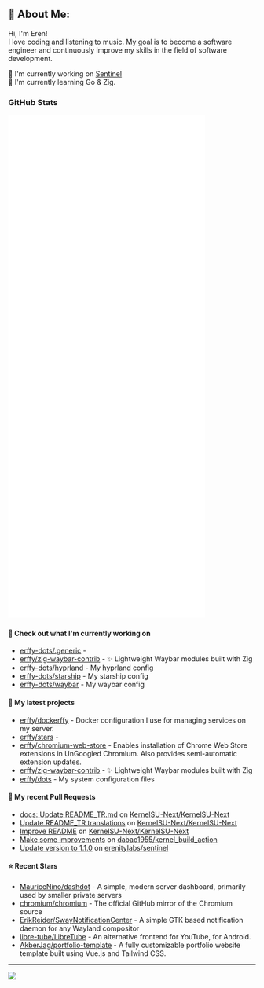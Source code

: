 ## 💫 About Me:
Hi, I'm Eren!<br>
I love coding and listening to music. My goal is to become a software engineer and continuously improve my skills in the field of software development.

📝 I'm currently working on [Sentinel](https://github.com/erenitylabs/sentinel) <br>
🌱 I'm currently learning Go & Zig.

### GitHub Stats

<p align="left"><img src="https://raw.githubusercontent.com/erffy/erffy/main/github-metrics.svg" /></p>

#### 👷 Check out what I'm currently working on

- [erffy-dots/.generic](https://github.com/erffy-dots/.generic) - 
- [erffy/zig-waybar-contrib](https://github.com/erffy/zig-waybar-contrib) - ✨ Lightweight Waybar modules built with Zig
- [erffy-dots/hyprland](https://github.com/erffy-dots/hyprland) - My hyprland config
- [erffy-dots/starship](https://github.com/erffy-dots/starship) - My starship config
- [erffy-dots/waybar](https://github.com/erffy-dots/waybar) - My waybar config
#### 🌱 My latest projects

- [erffy/dockerffy](https://github.com/erffy/dockerffy) - Docker configuration I use for managing services on my server.
- [erffy/stars](https://github.com/erffy/stars) - 
- [erffy/chromium-web-store](https://github.com/erffy/chromium-web-store) - Enables installation of Chrome Web Store extensions in UnGoogled Chromium. Also provides semi-automatic extension updates.
- [erffy/zig-waybar-contrib](https://github.com/erffy/zig-waybar-contrib) - ✨ Lightweight Waybar modules built with Zig
- [erffy/dots](https://github.com/erffy/dots) - My system configuration files
#### 🔨 My recent Pull Requests

- [docs: Update README_TR.md](https://github.com/KernelSU-Next/KernelSU-Next/pull/598) on [KernelSU-Next/KernelSU-Next](https://github.com/KernelSU-Next/KernelSU-Next)
- [Update README_TR translations](https://github.com/KernelSU-Next/KernelSU-Next/pull/597) on [KernelSU-Next/KernelSU-Next](https://github.com/KernelSU-Next/KernelSU-Next)
- [Improve README](https://github.com/KernelSU-Next/KernelSU-Next/pull/562) on [KernelSU-Next/KernelSU-Next](https://github.com/KernelSU-Next/KernelSU-Next)
- [Make some improvements](https://github.com/dabao1955/kernel_build_action/pull/119) on [dabao1955/kernel_build_action](https://github.com/dabao1955/kernel_build_action)
- [Update version to 1.1.0](https://github.com/erenitylabs/sentinel/pull/6) on [erenitylabs/sentinel](https://github.com/erenitylabs/sentinel)
#### ⭐ Recent Stars

- [MauriceNino/dashdot](https://github.com/MauriceNino/dashdot) - A simple, modern server dashboard, primarily used by smaller private servers
- [chromium/chromium](https://github.com/chromium/chromium) - The official GitHub mirror of the Chromium source
- [ErikReider/SwayNotificationCenter](https://github.com/ErikReider/SwayNotificationCenter) - A simple GTK based notification daemon for any Wayland compositor
- [libre-tube/LibreTube](https://github.com/libre-tube/LibreTube) - An alternative frontend for YouTube, for Android.
- [AkberJag/portfolio-template](https://github.com/AkberJag/portfolio-template) - A fully customizable portfolio website template built using Vue.js and Tailwind CSS.

---
[![](https://visitcount.itsvg.in/api?id=erffy&icon=5&color=13)](https://visitcount.itsvg.in)
